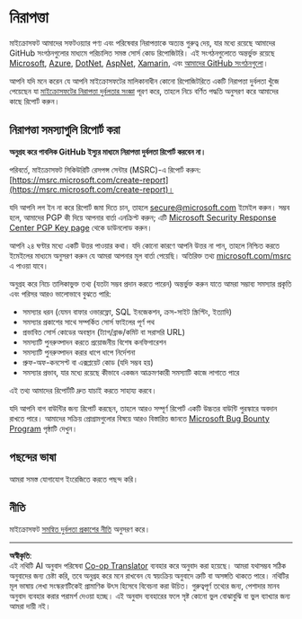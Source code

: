 <!--
CO_OP_TRANSLATOR_METADATA:
{
  "original_hash": "8587f83cfded1bfab99fda4022f4df89",
  "translation_date": "2025-08-27T09:45:43+00:00",
  "source_file": "SECURITY.md",
  "language_code": "bn"
}
-->
# নিরাপত্তা

মাইক্রোসফট আমাদের সফটওয়্যার পণ্য এবং পরিষেবার নিরাপত্তাকে অত্যন্ত গুরুত্ব দেয়, যার মধ্যে রয়েছে আমাদের GitHub সংগঠনগুলোর মাধ্যমে পরিচালিত সমস্ত সোর্স কোড রিপোজিটরি। এই সংগঠনগুলোতে অন্তর্ভুক্ত রয়েছে [Microsoft](https://github.com/Microsoft), [Azure](https://github.com/Azure), [DotNet](https://github.com/dotnet), [AspNet](https://github.com/aspnet), [Xamarin](https://github.com/xamarin), এবং [আমাদের GitHub সংগঠনগুলো](https://opensource.microsoft.com/)।

আপনি যদি মনে করেন যে আপনি মাইক্রোসফটের মালিকানাধীন কোনো রিপোজিটরিতে একটি নিরাপত্তা দুর্বলতা খুঁজে পেয়েছেন যা [মাইক্রোসফটের নিরাপত্তা দুর্বলতার সংজ্ঞা](https://docs.microsoft.com/en-us/previous-versions/tn-archive/cc751383(v=technet.10)) পূরণ করে, তাহলে নিচে বর্ণিত পদ্ধতি অনুসরণ করে আমাদের কাছে রিপোর্ট করুন।

## নিরাপত্তা সমস্যাগুলি রিপোর্ট করা

**অনুগ্রহ করে পাবলিক GitHub ইস্যুর মাধ্যমে নিরাপত্তা দুর্বলতা রিপোর্ট করবেন না।**

পরিবর্তে, মাইক্রোসফট সিকিউরিটি রেসপন্স সেন্টার (MSRC)-এ রিপোর্ট করুন: [https://msrc.microsoft.com/create-report](https://msrc.microsoft.com/create-report)।

যদি আপনি লগ ইন না করে রিপোর্ট জমা দিতে চান, তাহলে [secure@microsoft.com](mailto:secure@microsoft.com) ইমেইল করুন। সম্ভব হলে, আমাদের PGP কী দিয়ে আপনার বার্তা এনক্রিপ্ট করুন; এটি [Microsoft Security Response Center PGP Key page](https://www.microsoft.com/en-us/msrc/pgp-key-msrc) থেকে ডাউনলোড করুন।

আপনি ২৪ ঘণ্টার মধ্যে একটি উত্তর পাওয়ার কথা। যদি কোনো কারণে আপনি উত্তর না পান, তাহলে নিশ্চিত করতে ইমেইলের মাধ্যমে অনুসরণ করুন যে আমরা আপনার মূল বার্তা পেয়েছি। অতিরিক্ত তথ্য [microsoft.com/msrc](https://www.microsoft.com/msrc) এ পাওয়া যাবে।  

অনুগ্রহ করে নিচে তালিকাভুক্ত তথ্য (যতটা সম্ভব প্রদান করতে পারেন) অন্তর্ভুক্ত করুন যাতে আমরা সম্ভাব্য সমস্যার প্রকৃতি এবং পরিসর আরও ভালোভাবে বুঝতে পারি:

  * সমস্যার ধরন (যেমন বাফার ওভারফ্লো, SQL ইনজেকশন, ক্রস-সাইট স্ক্রিপ্টিং, ইত্যাদি)
  * সমস্যার প্রকাশের সাথে সম্পর্কিত সোর্স ফাইলের পূর্ণ পথ
  * প্রভাবিত সোর্স কোডের অবস্থান (ট্যাগ/ব্রাঞ্চ/কমিট বা সরাসরি URL)
  * সমস্যাটি পুনরুত্পাদন করতে প্রয়োজনীয় বিশেষ কনফিগারেশন
  * সমস্যাটি পুনরুত্পাদন করার ধাপে ধাপে নির্দেশনা
  * প্রুফ-অফ-কনসেপ্ট বা এক্সপ্লয়েট কোড (যদি সম্ভব হয়)
  * সমস্যার প্রভাব, যার মধ্যে রয়েছে কীভাবে একজন আক্রমণকারী সমস্যাটি কাজে লাগাতে পারে

এই তথ্য আমাদের রিপোর্টটি দ্রুত যাচাই করতে সাহায্য করবে।

যদি আপনি বাগ বাউন্টির জন্য রিপোর্ট করছেন, তাহলে আরও সম্পূর্ণ রিপোর্ট একটি উচ্চতর বাউন্টি পুরস্কারে অবদান রাখতে পারে। আমাদের সক্রিয় প্রোগ্রামগুলোর বিষয়ে আরও বিস্তারিত জানতে [Microsoft Bug Bounty Program](https://microsoft.com/msrc/bounty) পৃষ্ঠাটি দেখুন।

## পছন্দের ভাষা

আমরা সমস্ত যোগাযোগ ইংরেজিতে করতে পছন্দ করি।

## নীতি

মাইক্রোসফট [সমন্বিত দুর্বলতা প্রকাশের নীতি](https://www.microsoft.com/en-us/msrc/cvd) অনুসরণ করে।

---

**অস্বীকৃতি**:  
এই নথিটি AI অনুবাদ পরিষেবা [Co-op Translator](https://github.com/Azure/co-op-translator) ব্যবহার করে অনুবাদ করা হয়েছে। আমরা যথাসম্ভব সঠিক অনুবাদের জন্য চেষ্টা করি, তবে অনুগ্রহ করে মনে রাখবেন যে স্বয়ংক্রিয় অনুবাদে ত্রুটি বা অসঙ্গতি থাকতে পারে। নথিটির মূল ভাষায় লেখা সংস্করণটিকেই প্রামাণিক উৎস হিসেবে বিবেচনা করা উচিত। গুরুত্বপূর্ণ তথ্যের জন্য, পেশাদার মানব অনুবাদ ব্যবহার করার পরামর্শ দেওয়া হচ্ছে। এই অনুবাদ ব্যবহারের ফলে সৃষ্ট কোনো ভুল বোঝাবুঝি বা ভুল ব্যাখ্যার জন্য আমরা দায়ী নই।